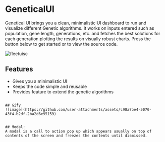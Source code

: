 # GeneticalUI
Genetical UI brings you a clean, minimalistic UI dashboard to run and visualize different Genetic algorithms. It works on inputs entered such as population, gene length, generations, etc. and fetches the best solutions for each generation plotting the results on visually robust charts. Press the button below to get started or to view the source code.

![fleetuisc](https://user-images.githubusercontent.com/84897066/155015033-c9fdd9e2-e33b-4182-b790-68f27fc36f6d.png)


## Features
* Gives you a minimalistic UI
* Keeps the code simple and reusable
* Provides feature to extend the genetic algorithms

```

## Gify
![image](https://github.com/user-attachments/assets/c90a7be4-5070-43f4-b2df-2ba2d6e95159)


## Modal:
A modal is a call to action pop up which appears usually on top of contents of the screen and freezes the contents until dismissed.



